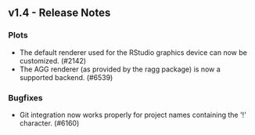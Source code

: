 ## v1.4 - Release Notes

### Plots

* The default renderer used for the RStudio graphics device can now be customized. (#2142)
* The AGG renderer (as provided by the ragg package) is now a supported backend. (#6539)


### Bugfixes

* Git integration now works properly for project names containing the '!' character. (#6160)

